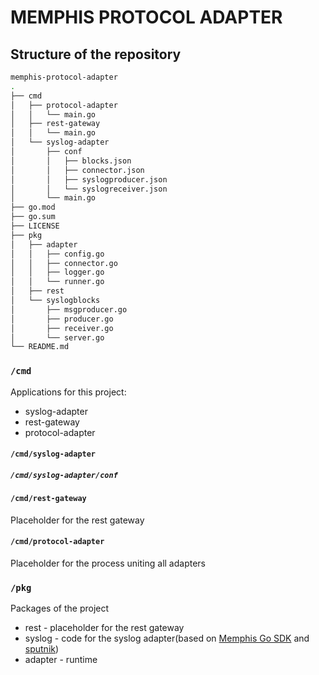 # MEMPHIS PROTOCOL ADAPTER

## Structure of the repository

```bash
memphis-protocol-adapter
.
├── cmd
│   ├── protocol-adapter
│   │   └── main.go
│   ├── rest-gateway
│   │   └── main.go
│   └── syslog-adapter
│       ├── conf
│       │   ├── blocks.json
│       │   ├── connector.json
│       │   ├── syslogproducer.json
│       │   └── syslogreceiver.json
│       └── main.go
├── go.mod
├── go.sum
├── LICENSE
├── pkg
│   ├── adapter
│   │   ├── config.go
│   │   ├── connector.go
│   │   ├── logger.go
│   │   └── runner.go
│   ├── rest
│   └── syslogblocks
│       ├── msgproducer.go
│       ├── producer.go
│       ├── receiver.go
│       └── server.go
└── README.md
```

### `/cmd`

Applications for this project:
* syslog-adapter 
* rest-gateway
* protocol-adapter


#### `/cmd/syslog-adapter`

##### `/cmd/syslog-adapter/conf`


#### `/cmd/rest-gateway`

  Placeholder for the rest gateway 

#### `/cmd/protocol-adapter`

  Placeholder for the process uniting all adapters


### `/pkg`

Packages of the project
* rest - placeholder for the rest gateway 
* syslog - code for the syslog adapter(based on [Memphis Go SDK](https://github.com/memphisdev/memphis.go) and [sputnik](https://github.com/g41797/sputnik))
* adapter - runtime 

